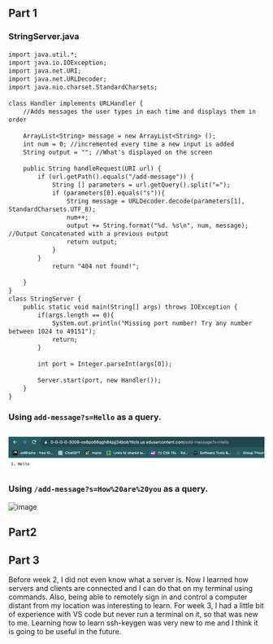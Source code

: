 ## Part 1
### StringServer.java
```
import java.util.*;
import java.io.IOException;
import java.net.URI;
import java.net.URLDecoder;
import java.nio.charset.StandardCharsets;

class Handler implements URLHandler {
    //Adds messages the user types in each time and displays them in order
    
    ArrayList<String> message = new ArrayList<String> ();
    int num = 0; //incremented every time a new input is added
    String output = ""; //What's displayed on the screen

    public String handleRequest(URI url) {
        if (url.getPath().equals("/add-message")) {
            String [] parameters = url.getQuery().split("=");
            if (parameters[0].equals("s")){
                String message = URLDecoder.decode(parameters[1], StandardCharsets.UTF_8);
                num++; 
                output += String.format("%d. %s\n", num, message); //Output Concatenated with a previous output
                return output;
            } 
        }
            return "404 not found!";
        
    }
}
class StringServer {
    public static void main(String[] args) throws IOException {
        if(args.length == 0){
            System.out.println("Missing port number! Try any number between 1024 to 49151");
            return;
        }

        int port = Integer.parseInt(args[0]);

        Server.start(port, new Handler());
    }
}
```

### Using `add-message?s=Hello` as a query.
![image](Hello.png)
- 

### Using `/add-message?s=How%20are%20you` as a query.
![image]([How%20are&20you.png](https://github.com/ryanryucode/cse15l-lab-reports/blob/main/How%20are%20you.png))

## Part2


## Part 3
Before week 2, I did not even know what a server is. Now I learned how servers and clients are connected and I can do that on my terminal using commands. Also, being able to remotely sign in and control a computer distant from my location was interesting to learn. For week 3, I had a little bit of experience with VS code but never run a terminal on it, so that was new to me. Learning how to learn ssh-keygen was very new to me and I think it is going to be useful in the future.

